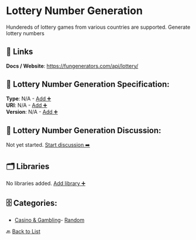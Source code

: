 # Lottery Number Generation

Hundereds of lottery games from various countries are supported. Generate lottery numbers

##  🔗 Links
**Docs / Website**: https://fungenerators.com/api/lottery/

## 🧬 Lottery Number Generation Specification:
**Type**: N/A - [Add ➕](https://github.com/apis-list/apis-list/edit/main/apis.yaml#L11646)  
**URI**: N/A - [Add ➕](https://github.com/apis-list/apis-list/edit/main/apis.yaml#L11646)  
**Version**: N/A - [Add ➕](https://github.com/apis-list/apis-list/edit/main/apis.yaml#L11646)

## 💬 Lottery Number Generation Discussion:
Not yet started. [Start discussion ➡️](https://github.com/apis-list/apis-list/discussions/new)

## 🗂️ Libraries

No libraries added. [Add library ➕](https://github.com/apis-list/apis-list/edit/main/apis.yaml#L11646)    


## 🗄️ Categories:
- [Casino & Gambling](https://github.com/apis-list/apis-list#casino--gambling-)- [Random](https://github.com/apis-list/apis-list#random-)

🔙  [Back to List](https://github.com/apis-list/apis-list)

